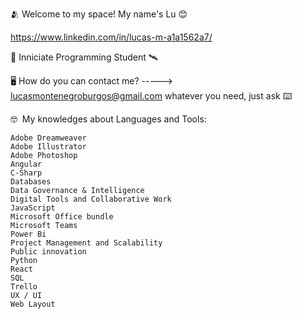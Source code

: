 🫂 Welcome to my space!
My name's Lu 😊

https://www.linkedin.com/in/lucas-m-a1a1562a7/

🛜 Inniciate Programming Student 🛰️​

🖥️ How do you can contact me? -----> lucasmontenegroburgos@gmail.com
    whatever you need, just ask
⌨️

🤓 ​​
My knowledges about Languages and Tools:

    Adobe Dreamweaver
    Adobe Illustrator
    Adobe Photoshop
    Angular
    C-Sharp
    Databases
    Data Governance & Intelligence 
    Digital Tools and Collaborative Work
    JavaScript
    Microsoft Office bundle
    Microsoft Teams
    Power Bi
    Project Management and Scalability
    Public innovation
    Python
    React
    SQL
    Trello
    UX / UI
    Web Layout
